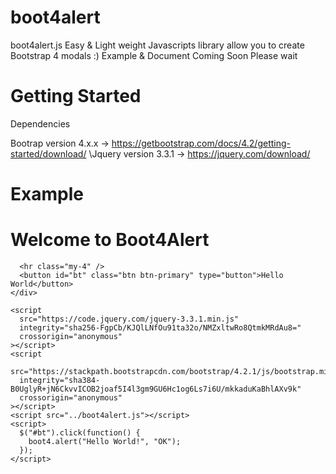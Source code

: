 # boot4alert
boot4alert.js Easy &amp; Light weight Javascripts library allow you to create  Bootstrap 4 modals :)
Example & Document Coming Soon Please wait

# Getting Started 

Dependencies

Bootrap version 4.x.x -> https://getbootstrap.com/docs/4.2/getting-started/download/
\Jquery version 3.3.1 -> https://jquery.com/download/

# Example
<!DOCTYPE html>
<html>
  <head>
    <meta charset="utf-8" />
    <meta http-equiv="X-UA-Compatible" content="IE=edge" />
    <title>Page Title</title>
    <meta name="viewport" content="width=device-width, initial-scale=1" />
    <link
      rel="stylesheet"
      href="https://stackpath.bootstrapcdn.com/bootstrap/4.2.1/css/bootstrap.min.css"
      integrity="sha384-GJzZqFGwb1QTTN6wy59ffF1BuGJpLSa9DkKMp0DgiMDm4iYMj70gZWKYbI706tWS"
      crossorigin="anonymous"
    />
  </head>
  <body>
    <div class="jumbotron">
      <h1 class="display-4">Welcome to Boot4Alert</h1>

      <hr class="my-4" />
      <button id="bt" class="btn btn-primary" type="button">Hello World</button>
    </div>

    <script
      src="https://code.jquery.com/jquery-3.3.1.min.js"
      integrity="sha256-FgpCb/KJQlLNfOu91ta32o/NMZxltwRo8QtmkMRdAu8="
      crossorigin="anonymous"
    ></script>
    <script
      src="https://stackpath.bootstrapcdn.com/bootstrap/4.2.1/js/bootstrap.min.js"
      integrity="sha384-B0UglyR+jN6CkvvICOB2joaf5I4l3gm9GU6Hc1og6Ls7i6U/mkkaduKaBhlAXv9k"
      crossorigin="anonymous"
    ></script>
    <script src="../boot4alert.js"></script>
    <script>
      $("#bt").click(function() {
        boot4.alert("Hello World!", "OK");
      });
    </script>
  </body>
</html>

